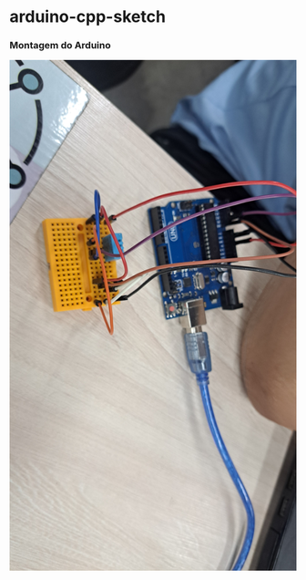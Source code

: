 # arduino-cpp-sketch

### Montagem do Arduino
<div align="center">
  <img src="montagem.jpg"/>
</div>